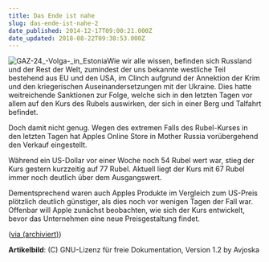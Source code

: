 ```yaml
---
title: Das Ende ist nahe
slug: das-ende-ist-nahe-2
date_published: 2014-12-17T09:00:21.000Z
date_updated: 2018-08-22T09:38:53.000Z
---
```


![GAZ-24_-Volga-_in_Estonia](//picdump.thafaker.de/2014/12/GAZ-24_-Volga-_in_Estonia-100x100.jpg)Wie wir alle wissen, befinden sich Russland und der Rest der Welt, zumindest der uns bekannte westliche Teil bestehend aus EU und den USA, im Clinch aufgrund der Annektion der Krim und den kriegerischen Auseinandersetzungen mit der Ukraine. Dies hatte weitreichende Sanktionen zur Folge, welche sich in den letzten Tagen vor allem auf den Kurs des Rubels auswirken, der sich in einer Berg und Talfahrt befindet. 

Doch damit nicht genug. Wegen des extremen Falls des Rubel-Kurses in den letzten Tagen hat Apples Online Store in Mother Russia vorübergehend den Verkauf eingestellt.

Während ein US-Dollar vor einer Woche noch 54 Rubel wert war, stieg der Kurs gestern kurzzeitig auf 77 Rubel. Aktuell liegt der Kurs mit 67 Rubel immer noch deutlich über dem Ausgangswert.

Dementsprechend waren auch Apples Produkte im Vergleich zum US-Preis plötzlich deutlich günstiger, als dies noch vor wenigen Tagen der Fall war. Offenbar will Apple zunächst beobachten, wie sich der Kurs entwickelt, bevor das Unternehmen eine neue Preisgestaltung findet.

([via (archiviert)](http://web.archive.org/web/20150216072658/http://www.giga.de/unternehmen/apple/news/apple-online-store-stoppt-verkauf-in-russland-wegen-rubel-kurs/))

**Artikelbild**: (C) GNU-Lizenz für freie Dokumentation, Version 1.2 by Avjoska
